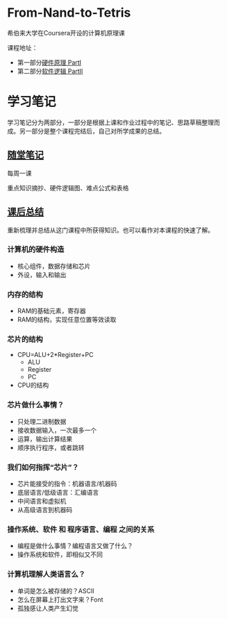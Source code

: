 # From-Nand-to-Tetris
希伯来大学在Coursera开设的计算机原理课

课程地址：
-  第一部分[硬件原理 PartI](https://www.coursera.org/learn/build-a-computer/home/week/1 "跳转Coursera课程页面")
-  第二部分[软件逻辑 PartII](https://www.coursera.org/learn/nand2tetris2/home/welcome "跳转Coursera课程页面")

# 学习笔记

学习笔记分为两部分，一部分是根据上课和作业过程中的笔记、思路草稿整理而成。另一部分是整个课程完结后，自己对所学成果的总结。

## [随堂笔记](/Notes.md "点击去看我的“随堂笔记”") 

每周一课

重点知识摘抄、硬件逻辑图、难点公式和表格

## [课后总结](/Reviews.md "点击去看我的“课后总结”")

重新梳理并总结从这门课程中所获得知识。也可以看作对本课程的快速了解。

### 计算机的硬件构造
- 核心组件，数据存储和芯片
- 外设，输入和输出
### 内存的结构
- RAM的基础元素，寄存器
- RAM的结构，实现任意位置等效读取
### 芯片的结构
- CPU=ALU+2*Register+PC
  - ALU
  - Register
  - PC 
- CPU的结构
### 芯片做什么事情？
- 只处理二进制数据
- 接收数据输入，一次最多一个
- 运算，输出计算结果
- 顺序执行程序，或者跳转
### 我们如何指挥“芯片”？
- 芯片能接受的指令：机器语言/机器码
- 底层语言/低级语言：汇编语言
- 中间语言和虚拟机
- 从高级语言到机器码
### 操作系统、软件 和 程序语言、编程 之间的关系
- 编程是做什么事情？编程语言又做了什么？
- 操作系统和软件，即相似又不同
### 计算机理解人类语言么？
- 单词是怎么被存储的？ASCII
- 怎么在屏幕上打出文字来？Font
- 孤独感让人类产生幻觉